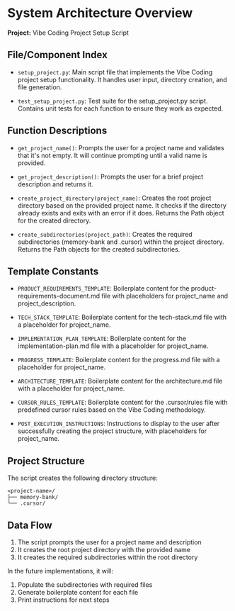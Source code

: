 # System Architecture Overview

**Project:** Vibe Coding Project Setup Script

## File/Component Index

* `setup_project.py`: Main script file that implements the Vibe Coding project setup functionality. It handles user input, directory creation, and file generation.

* `test_setup_project.py`: Test suite for the setup_project.py script. Contains unit tests for each function to ensure they work as expected.

## Function Descriptions

* `get_project_name()`: Prompts the user for a project name and validates that it's not empty. It will continue prompting until a valid name is provided.

* `get_project_description()`: Prompts the user for a brief project description and returns it.

* `create_project_directory(project_name)`: Creates the root project directory based on the provided project name. It checks if the directory already exists and exits with an error if it does. Returns the Path object for the created directory.

* `create_subdirectories(project_path)`: Creates the required subdirectories (memory-bank and .cursor) within the project directory. Returns the Path objects for the created subdirectories.

## Template Constants

* `PRODUCT_REQUIREMENTS_TEMPLATE`: Boilerplate content for the product-requirements-document.md file with placeholders for project_name and project_description.

* `TECH_STACK_TEMPLATE`: Boilerplate content for the tech-stack.md file with a placeholder for project_name.

* `IMPLEMENTATION_PLAN_TEMPLATE`: Boilerplate content for the implementation-plan.md file with a placeholder for project_name.

* `PROGRESS_TEMPLATE`: Boilerplate content for the progress.md file with a placeholder for project_name.

* `ARCHITECTURE_TEMPLATE`: Boilerplate content for the architecture.md file with a placeholder for project_name.

* `CURSOR_RULES_TEMPLATE`: Boilerplate content for the .cursor/rules file with predefined cursor rules based on the Vibe Coding methodology.

* `POST_EXECUTION_INSTRUCTIONS`: Instructions to display to the user after successfully creating the project structure, with placeholders for project_name.

## Project Structure

The script creates the following directory structure:

```
<project-name>/
├── memory-bank/
└── .cursor/
```

## Data Flow

1. The script prompts the user for a project name and description
2. It creates the root project directory with the provided name
3. It creates the required subdirectories within the root directory

In the future implementations, it will:
1. Populate the subdirectories with required files
2. Generate boilerplate content for each file
3. Print instructions for next steps 